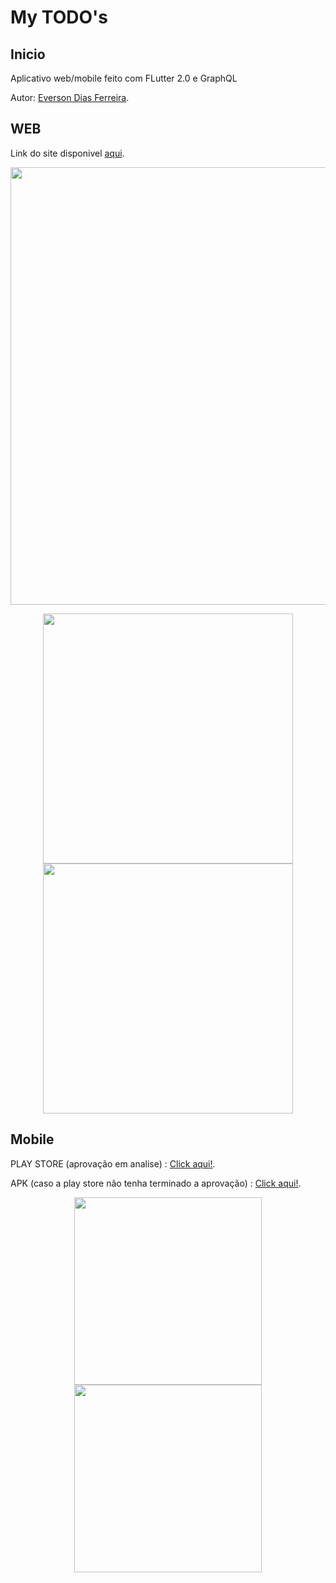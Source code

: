
# My TODO's

## Inicio

<p> Aplicativo web/mobile feito com FLutter 2.0 e GraphQL </p>
<p> Autor: <a href="https://www.linkedin.com/in/everson-dias-ferreira/">Everson Dias Ferreira</a>. </p>

## WEB

Link do site disponivel <a href="https://mytodoappweb.herokuapp.com/#/">aqui</a>.

<p align="center">
  <img src="https://user-images.githubusercontent.com/19561046/112570709-d2c14800-8da3-11eb-84da-ef81b103a34f.png" width="700">
</p>


<p align="center">
  <img src="https://user-images.githubusercontent.com/19561046/112571698-d950bf00-8da5-11eb-9776-8e129beee634.png" width="400">
  
  <img src="https://user-images.githubusercontent.com/19561046/112570612-9aba0500-8da3-11eb-9206-1dbf612b7ec5.png" width="400">
</p>

## Mobile

<p> PLAY STORE (aprovação em analise) : <a href="https://play.google.com/store/apps/details?id=com.fidjis.my_todo_s">Click aqui!</a>. </p>
<p> APK (caso a play store não tenha terminado a aprovação) : <a href="https://drive.google.com/file/d/16HC8bNFtT0dUGGkkf9dryVumwzbFgmhf/view?usp=sharing">Click aqui!</a>. </p>

<p align="center">
  <img src="https://user-images.githubusercontent.com/19561046/112570672-be7d4b00-8da3-11eb-9ee5-a73db1b04bc4.png" width="300">
  
  <img src="https://user-images.githubusercontent.com/19561046/112570676-c0dfa500-8da3-11eb-926e-04befa6d791f.png" width="300">
</p>

